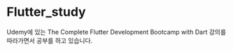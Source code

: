 # Flutter_study

Udemy에 있는 The Complete Flutter Development Bootcamp with Dart 강의를 따라가면서 공부를 하고 있습니다.

